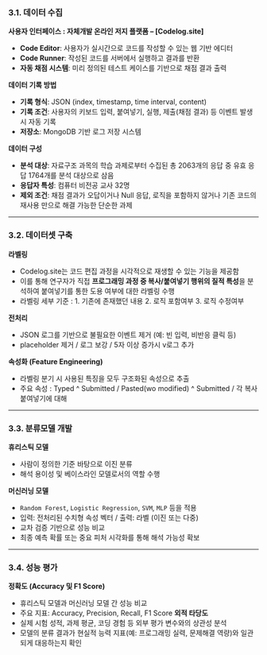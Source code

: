 ### **3.1. 데이터 수집**

**사용자 인터페이스 : 자체개발 온라인 저지 플랫폼 – [Codelog.site]**

- **Code Editor**: 사용자가 실시간으로 코드를 작성할 수 있는 웹 기반 에디터
- **Code Runner**: 작성된 코드를 서버에서 실행하고 결과를 반환
- **자동 채점 시스템**: 미리 정의된 테스트 케이스를 기반으로 채점 결과 출력

**데이터 기록 방법**

- **기록 형식**: JSON (index, timestamp, time interval, content)
- **기록 조건**: 사용자의 키보드 입력, 붙여넣기, 실행, 제출(채점 결과) 등 이벤트 발생 시 자동 기록
- **저장소**: MongoDB 기반 로그 저장 시스템

**데이터 구성**

- **분석 대상**: 자료구조 과목의 학습 과제로부터 수집된 총 2063개의 응답 중 유효 응답 1764개를 분석 대상으로 삼음
- **응답자 특성**: 컴퓨터 비전공 교사 32명
- **제외 조건**: 채점 결과가 오답이거나 Null 응답, 로직을 포함하지 않거나 기존 코드의 재사용 만으로 해결 가능한 단순한 과제
    

---

### **3.2. 데이터셋 구축**

**라벨링**

- Codelog.site는 코드 편집 과정을 시각적으로 재생할 수 있는 기능을 제공함
- 이를 통해 연구자가 직접 **프로그래밍 과정 중 복사/붙여넣기 행위의 질적 특성**을 분석하여 붙여넣기를 통한 도용 여부에 대한 라벨링 수행
- 라벨링 세부 기준 : 1. 기존에 존재했던 내용 2. 로직 포함여부 3. 로직 수정여부
  
**전처리**
- JSON 로그를 기반으로 불필요한 이벤트 제거 (예: 빈 입력, 비반응 클릭 등)
- placeholder 제거 / 로그 보강 / 5자 이상 증가시 v로그 추가

**속성화 (Feature Engineering)**
- 라벨링 분기 시 사용된 특징을 모두 구조화된 속성으로 추출
- 주요 속성 : Typed ^ Submitted / Pasted(wo modified) ^ Submitted / 각 복사 붙여넣기에 대해 

---

### **3.3. 분류모델 개발**

**휴리스틱 모델**

- 사람이 정의한 기준 바탕으로 이진 분류
- 해석 용이성 및 베이스라인 모델로서의 역할 수행

**머신러닝 모델**

- `Random Forest`, `Logistic Regression`, `SVM`, `MLP` 등을 적용
- 입력: 전처리된 수치형 속성 벡터 / 출력: 라벨 (이진 또는 다중)
- 교차 검증 기반으로 성능 비교
- 최종 예측 확률 또는 중요 피처 시각화를 통해 해석 가능성 확보

---

### **3.4. 성능 평가**

**정확도 (Accuracy 및 F1 Score)**
- 휴리스틱 모델과 머신러닝 모델 간 성능 비교
- 주요 지표: Accuracy, Precision, Recall, F1 Score
**외적 타당도**
- 실제 시험 성적, 과제 평균, 코딩 경험 등 외부 평가 변수와의 상관성 분석
- 모델의 분류 결과가 현실적 능력 지표(예: 프로그래밍 실력, 문제해결 역량)와 일관되게 대응하는지 확인